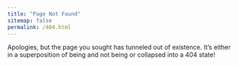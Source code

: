 ```yaml
---
title: "Page Not Found"
sitemap: false
permalink: /404.html
---
```


Apologies, but the page you sought has tunneled out of existence. It’s either in a superposition of being and not being or collapsed into a 404 state!
